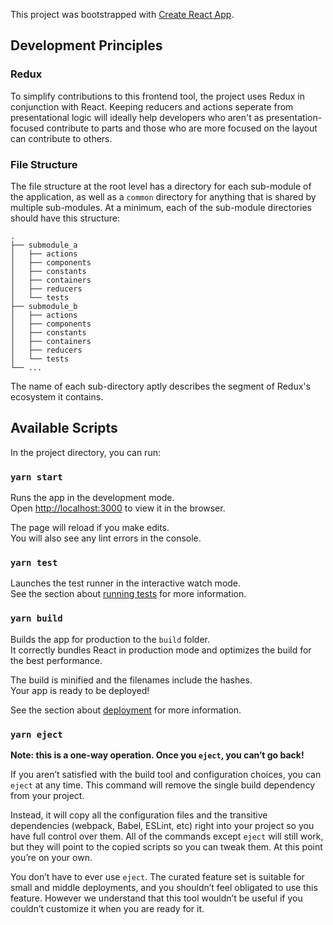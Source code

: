 This project was bootstrapped with [Create React App](https://github.com/facebook/create-react-app).

## Development Principles

### Redux
To simplify contributions to this frontend tool, the project uses Redux in conjunction with React. Keeping reducers and actions seperate from presentational logic will ideally help developers who aren't as presentation-focused contribute to parts and those who are more focused on the layout can contribute to others.

### File Structure
The file structure at the root level has a directory for each sub-module of the application, as well as a `common` directory for anything that is shared by multiple sub-modules. At a minimum, each of the sub-module directories should have this structure:

```
.
├── submodule_a
│   ├── actions
│   ├── components
│   ├── constants
│   ├── containers
│   ├── reducers
│   └── tests
├── submodule_b
│   ├── actions
│   ├── components
│   ├── constants
│   ├── containers
│   ├── reducers
│   └── tests
└── ...
```
The name of each sub-directory aptly describes the segment of Redux's ecosystem it contains. 

## Available Scripts

In the project directory, you can run:

### `yarn start`

Runs the app in the development mode.<br />
Open [http://localhost:3000](http://localhost:3000) to view it in the browser.

The page will reload if you make edits.<br />
You will also see any lint errors in the console.

### `yarn test`

Launches the test runner in the interactive watch mode.<br />
See the section about [running tests](https://facebook.github.io/create-react-app/docs/running-tests) for more information.

### `yarn build`

Builds the app for production to the `build` folder.<br />
It correctly bundles React in production mode and optimizes the build for the best performance.

The build is minified and the filenames include the hashes.<br />
Your app is ready to be deployed!

See the section about [deployment](https://facebook.github.io/create-react-app/docs/deployment) for more information.

### `yarn eject`

**Note: this is a one-way operation. Once you `eject`, you can’t go back!**

If you aren’t satisfied with the build tool and configuration choices, you can `eject` at any time. This command will remove the single build dependency from your project.

Instead, it will copy all the configuration files and the transitive dependencies (webpack, Babel, ESLint, etc) right into your project so you have full control over them. All of the commands except `eject` will still work, but they will point to the copied scripts so you can tweak them. At this point you’re on your own.

You don’t have to ever use `eject`. The curated feature set is suitable for small and middle deployments, and you shouldn’t feel obligated to use this feature. However we understand that this tool wouldn’t be useful if you couldn’t customize it when you are ready for it.
